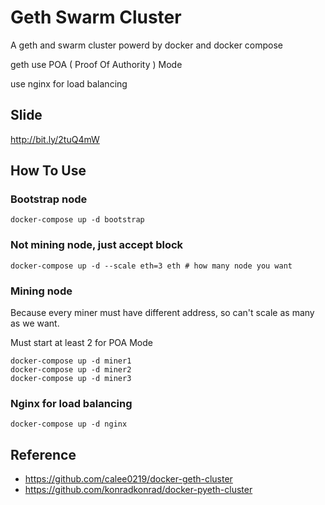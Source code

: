 # Geth Swarm Cluster
A geth and swarm cluster powerd by docker and docker compose

geth use POA ( Proof Of Authority ) Mode

use nginx for load balancing

## Slide
http://bit.ly/2tuQ4mW


## How To Use

### Bootstrap node

```
docker-compose up -d bootstrap
```

### Not mining node, just accept block
```
docker-compose up -d --scale eth=3 eth # how many node you want
```

### Mining node
Because every miner must have different address, so can't scale as many as we want.

Must start at least 2 for POA Mode
```
docker-compose up -d miner1
docker-compose up -d miner2
docker-compose up -d miner3
```

### Nginx for load balancing
```
docker-compose up -d nginx
```


## Reference
- https://github.com/calee0219/docker-geth-cluster
- https://github.com/konradkonrad/docker-pyeth-cluster
